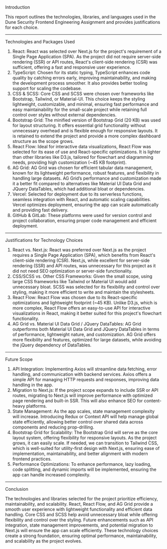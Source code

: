 Introduction

This report outlines the technologies, libraries, and languages used in the Dune Security Frontend Engineering Assignment and provides justifications for each choice.
________________________________________
Technologies and Packages Used

1.	React: React was selected over Next.js for the project's requirement of a Single Page Application (SPA). As the project did not require server-side rendering (SSR) or API routes, React's client-side rendering (CSR) was sufficient, offering a fast and responsive user experience.
2.	TypeScript: Chosen for its static typing, TypeScript enhances code quality by catching errors early, improving maintainability, and making the development process smoother. It also provides better tooling support for scaling the codebase.
3.	CSS & SCSS: Core CSS and SCSS were chosen over frameworks like Bootstrap, Tailwind, or Material-UI. This choice keeps the styling lightweight, customizable, and minimal, ensuring fast performance and easy maintainability for the small-scale project while retaining full control over styles without external dependencies.
4.	Bootstrap Grid: The minified version of Bootstrap Grid (20 KB) was used for layout structuring. It offers essential grid functionality without unnecessary overhead and is flexible enough for responsive layouts. It is retained to extend the project and provide a more complex dashboard structure as the scope grows.
5.	React Flow: Ideal for interactive data visualizations, React Flow was selected for its ease of use and React-specific optimizations. It is lighter than other libraries like D3.js, tailored for flowchart and diagramming needs, providing high customization (~45 KB footprint).
6.	AG Grid: AG Grid was chosen for efficient tabular data management, known for its lightweight performance, robust features, and flexibility in handling large datasets. AG Grid’s performance and customization made it a better fit compared to alternatives like Material UI Data Grid and JQuery DataTables, which had additional bloat or dependencies.
7.	Vercel: Selected for deployment due to its serverless functions, seamless integration with React, and automatic scaling capabilities. Vercel optimizes deployment, ensuring the app can scale automatically and providing fast delivery.
8.	GitHub & GitLab: These platforms were used for version control and project collaboration, ensuring proper code management and efficient deployment.
________________________________________
Justifications for Technology Choices

1.	React vs. Next.js: React was preferred over Next.js as the project requires a Single Page Application (SPA), which benefits from React's client-side rendering (CSR). Next.js, while excellent for server-side rendering (SSR) and API routes, was unnecessary for this project as it did not need SEO optimization or server-side functionality.
2.	CSS/SCSS vs. Other CSS Frameworks: Given the small scope, using large CSS frameworks like Tailwind or Material UI would add unnecessary bloat. SCSS was selected for its flexibility and control over styling, making it more efficient to write and maintain the stylesheets.
3.	React Flow: React Flow was chosen due to its React-specific optimizations and lightweight footprint (~45 KB). Unlike D3.js, which is more complex, React Flow offers an easy-to-use API for interactive visualizations in React, making it better suited for this project's flowchart functionality.
4.	AG Grid vs. Material UI Data Grid / JQuery DataTables: AG Grid outperforms both Material UI Data Grid and JQuery DataTables in terms of performance, lightweight nature, and customization. AG Grid offers more flexibility and features, optimized for large datasets, while avoiding the jQuery dependency of DataTables.
________________________________________
Future Scope

1.	API Integration: Implementing Axios will streamline data fetching, error handling, and communication with backend services. Axios offers a simple API for managing HTTP requests and responses, improving data handling in the app.
2.	Migration to Next.js: If the project scope expands to include SSR or API routes, migrating to Next.js will improve performance with optimized page rendering and built-in SSR. This will also enhance SEO for content-heavy platforms.
3.	State Management: As the app scales, state management complexity will increase. Introducing Redux or Context API will help manage global state efficiently, allowing better control over shared data across components and reducing prop-drilling.
4.	Bootstrap Grid for Scalability: The Bootstrap Grid will serve as the core layout system, offering flexibility for responsive layouts. As the project grows, it can easily scale. If needed, we can transition to Tailwind CSS, which is well-suited for utility-first design with Next.js, ensuring ease of implementation, maintainability, and better alignment with modern frontend practices.
5.	Performance Optimizations: To enhance performance, lazy loading, code splitting, and dynamic imports will be implemented, ensuring the app can handle increased complexity.
________________________________________
Conclusion

The technologies and libraries selected for the project prioritize efficiency, maintainability, and scalability. React, React Flow, and AG Grid provide a smooth user experience with lightweight functionality and efficient data handling. Core CSS and SCSS help avoid unnecessary bloat while offering flexibility and control over the styling.
Future enhancements such as API integration, state management improvements, and potential migration to Next.js will ensure the app can scale efficiently. These technology choices create a strong foundation, ensuring optimal performance, maintainability, and scalability as the project evolves.


